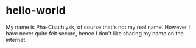 # hello-world

My name is Pha-Cisuthlysk, of course that's not my real name.
However I have never quite felt secure, hence I don't like sharing my name on the internet.
